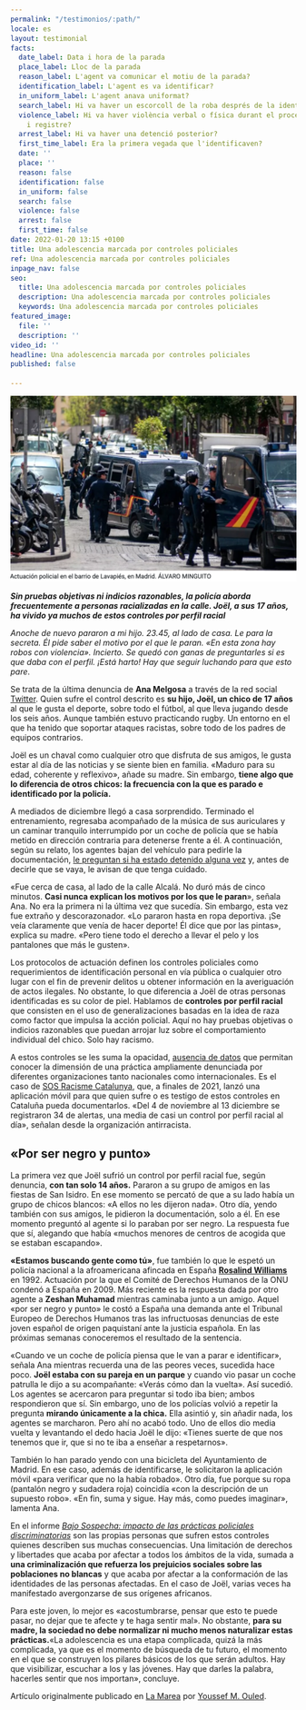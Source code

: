 ```yaml
---
permalink: "/testimonios/:path/"
locale: es
layout: testimonial
facts:
  date_label: Data i hora de la parada
  place_label: Lloc de la parada
  reason_label: L'agent va comunicar el motiu de la parada?
  identification_label: L'agent es va identificar?
  in_uniform_label: L'agent anava uniformat?
  search_label: Hi va haver un escorcoll de la roba després de la identificació?
  violence_label: Hi va haver violència verbal o física durant el procediment d'identificació
    i registre?
  arrest_label: Hi va haver una detenció posterior?
  first_time_label: Era la primera vegada que l'identificaven?
  date: ''
  place: ''
  reason: false
  identification: false
  in_uniform: false
  search: false
  violence: false
  arrest: false
  first_time: false
date: 2022-01-20 13:15 +0100
title: Una adolescencia marcada por controles policiales
ref: Una adolescencia marcada por controles policiales
inpage_nav: false
seo:
  title: Una adolescencia marcada por controles policiales
  description: Una adolescencia marcada por controles policiales
  keywords: Una adolescencia marcada por controles policiales
featured_image:
  file: ''
  description: ''
video_id: ''
headline: Una adolescencia marcada por controles policiales
published: false

---
```

![](/uploads/captura-de-pantalla-2022-01-20-a-las-13-26-47.png)

**_Sin pruebas objetivas ni indicios razonables, la policía aborda frecuentemente a personas racializadas en la calle. Joël, a sus 17 años, ha vivido ya muchos de estos controles por perfil racial_**

_Anoche de nuevo pararon a mi hijo. 23.45, al lado de casa. Le para la secreta. Él pide saber el motivo por el que le paran. «En esta zona hay robos con violencia». Incierto. Se quedó con ganas de preguntarles si es que daba con el perfil. ¡Está harto! Hay que seguir luchando para que esto pare_.

Se trata de la última denuncia de **Ana Melgosa** a través de la red social [Twitter](https://twitter.com/anamelgosa/status/1476114957653655553?s=21). Quien sufre el control descrito es **su hijo, Joël, un chico de 17 años** al que le gusta el deporte, sobre todo el fútbol, al que lleva jugando desde los seis años. Aunque también estuvo practicando rugby. Un entorno en el que ha tenido que soportar ataques racistas, sobre todo de los padres de equipos contrarios.

Joël es un chaval como cualquier otro que disfruta de sus amigos, le gusta estar al día de las noticias y se siente bien en familia. «Maduro para su edad, coherente y reflexivo», añade su madre. Sin embargo, **tiene algo que lo diferencia de otros chicos: la frecuencia con la que es parado e identificado por la policía.**

A mediados de diciembre llegó a casa sorprendido. Terminado el entrenamiento, regresaba acompañado de la música de sus auriculares y un caminar tranquilo interrumpido por un coche de policía que se había metido en dirección contraria para detenerse frente a él. A continuación, según su relato, los agentes bajan del vehículo para pedirle la documentación, [le preguntan si ha estado detenido alguna vez](https://twitter.com/anamelgosa/status/1458552055166115844?s=21) y, antes de decirle que se vaya, le avisan de que tenga cuidado.

«Fue cerca de casa, al lado de la calle Alcalá. No duró más de cinco minutos. **Casi nunca explican los motivos por los que le paran**», señala Ana. No era la primera ni la última vez que sucedía. Sin embargo, esta vez fue extraño y descorazonador. «Lo pararon hasta en ropa deportiva. ¡Se veía claramente que venía de hacer deporte! Él dice que por las pintas», explica su madre. «Pero tiene todo el derecho a llevar el pelo y los pantalones que más le gusten».

Los protocolos de actuación definen los controles policiales como requerimientos de identificación personal en vía pública o cualquier otro lugar con el fin de prevenir delitos u obtener información en la averiguación de actos ilegales. No obstante, lo que diferencia a Joël de otras personas identificadas es su color de piel. Hablamos de **controles por perfil racial** que consisten en el uso de generalizaciones basadas en la idea de raza como factor que impulsa la acción policial. Aquí no hay pruebas objetivas o indicios razonables que puedan arrojar luz sobre el comportamiento individual del chico. Solo hay racismo.

A estos controles se les suma la opacidad, [ausencia de datos](https://www.lamarea.com/2021/10/29/desnormalizar-el-control-policial-por-el-color-de-la-piel/) que permitan conocer la dimensión de una práctica ampliamente denunciada por diferentes organizaciones tanto nacionales como internacionales. Es el caso de [SOS Racisme Catalunya](https://www.pareudepararme.org/), que, a finales de 2021, lanzó una aplicación móvil para que quien sufre o es testigo de estos controles en Cataluña pueda documentarlos. «Del 4 de noviembre al 13 diciembre se registraron 34 de alertas, una media de casi un control por perfil racial al día», señalan desde la organización antirracista.

## **«Por ser negro y punto»**

La primera vez que Joël sufrió un control por perfil racial fue, según denuncia, **con tan solo 14 años.** Pararon a su grupo de amigos en las fiestas de San Isidro. En ese momento se percató de que a su lado había un grupo de chicos blancos: «A ellos no les dijeron nada». Otro día, yendo también con sus amigos, le pidieron la documentación, solo a él. En ese momento preguntó al agente si lo paraban por ser negro. La respuesta fue que sí, alegando que había «muchos menores de centros de acogida que se estaban escapando».

**«Estamos buscando gente como tú»**, fue también lo que le espetó un policía nacional a la afroamericana afincada en España [**Rosalind Williams**](https://www.eldiario.es/euskadi/policia-identifico-ordenes-buscar-personas_128_1793868.html) en 1992. Actuación por la que el Comité de Derechos Humanos de la ONU condenó a España en 2009. Más reciente es la respuesta dada por otro agente a **Zeshan Muhamad** mientras caminaba junto a un amigo. Aquel «por ser negro y punto» le costó a España una demanda ante el Tribunal Europeo de Derechos Humanos tras las infructuosas denuncias de este joven español de origen paquistaní ante la justicia española. En las próximas semanas conoceremos el resultado de la sentencia.

«Cuando ve un coche de policía piensa que le van a parar e identificar», señala Ana mientras recuerda una de las peores veces, sucedida hace poco. **Joël estaba con su pareja en un parque** y cuando vio pasar un coche patrulla le dijo a su acompañante: «Verás cómo dan la vuelta». Así sucedió. Los agentes se acercaron para preguntar si todo iba bien; ambos respondieron que sí. Sin embargo, uno de los policías volvió a repetir la pregunta **mirando únicamente a la chica.** Ella asintió y, sin añadir nada, los agentes se marcharon. Pero ahí no acabó todo. Uno de ellos dio media vuelta y levantando el dedo hacia Joël le dijo: «Tienes suerte de que nos tenemos que ir, que si no te iba a enseñar a respetarnos».

También lo han parado yendo con una bicicleta del Ayuntamiento de Madrid. En ese caso, además de identificarse, le solicitaron la aplicación móvil «para verificar que no la había robado». Otro día, fue porque su ropa (pantalón negro y sudadera roja) coincidía «con la descripción de un supuesto robo». «En fin, suma y sigue. Hay más, como puedes imaginar», lamenta Ana.

En el informe [_Bajo Sospecha: impacto de las prácticas policiales discriminatorias_](https://www.youtube.com/watch?v=cG5mvWETPBE) son las propias personas que sufren estos controles quienes describen sus muchas consecuencias. Una limitación de derechos y libertades que acaba por afectar a todos los ámbitos de la vida, sumada a **una criminalización que refuerza los prejuicios sociales sobre las poblaciones no blancas** y que acaba por afectar a la conformación de las identidades de las personas afectadas. En el caso de Joël, varias veces ha manifestado avergonzarse de sus orígenes africanos.

Para este joven, lo mejor es «acostumbrarse, pensar que esto te puede pasar, no dejar que te afecte y te haga sentir mal». No obstante, **para su madre, la sociedad no debe normalizar ni mucho menos naturalizar estas prácticas.**«La adolescencia es una etapa complicada, quizá la más complicada, ya que es el momento de búsqueda de tu futuro, el momento en el que se construyen los pilares básicos de los que serán adultos. Hay que visibilizar, escuchar a los y las jóvenes. Hay que darles la palabra, hacerles sentir que nos importan», concluye.

Artículo originalmente publicado en [La Marea](https://www.lamarea.com/2022/01/18/adolescencia-marcada-controles-policiales/ "La Marea") por [Youssef M. Ouled](https://www.lamarea.com/author/youssefouled/ "Youssef M. Ouled").